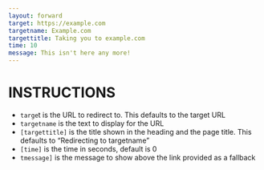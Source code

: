 ```yaml
---
layout: forward
target: https://example.com
targetname: Example.com
targettitle: Taking you to example.com
time: 10
message: This isn't here any more!
---
```


# INSTRUCTIONS <!-- #NOTE drop the se instructions in final document -->

* `targe`t is the URL to redirect to. This defaults to the target URL
* `targetname` is the text to display for the URL
* `[targettitle]` is the title shown in the heading and the page title. This defaults to “Redirecting to targetname”
* `[time]` is the time in seconds, default is 0
* `tmessage]` is the message to show above the link provided as a fallback



